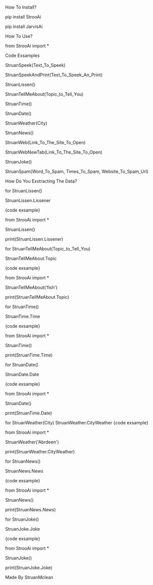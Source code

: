 How To Install?

pip install StrooAi

pip install JarvisAi

How To Use?

from StrooAi import *

Code Exsamples


StruanSpeek(Text_To_Speek)

StruanSpeekAndPrint(Text_To_Speek_An_Print)

StruanLissen()

StruanTellMeAbout(Topic_to_Tell_You)

StruanTime()

StruanDate()

StruanWeather(City)

StruanNews()

StruanWeb(Link_To_The_Site_To_Open)

StruanWebNewTab(Link_To_The_Site_To_Open)

StruanJoke()

StruanSpam(Word_To_Spam, Times_To_Spam, Website_To_Spam_Url)


How Do You Exstracting The Data?


for StruanLissen()

StruanLissen.Lissener

{code exsample}

from StrooAi import *

StruanLissen()

print(StruanLissen.Lissener)



for StruanTellMeAbout(Topic_to_Tell_You)

StruanTellMeAbout.Topic

{code exsample}

from StrooAi import *

StruanTellMeAbout('fish')

print(StruanTellMeAbout.Topic)



for StruanTime()

StruanTime.Time

{code exsample}

from StrooAi import *

StruanTime()

print(StruanTime.Time)



for StruanDate()

StruanDate.Date

{code exsample}

from StrooAi import *

StruanDate()

print(StruanTime.Date)



for StruanWeather(City)
StruanWeather.CityWeather
{code exsample}

from StrooAi import *

StruanWeather('Abrdeen')

print(StruanWeather.CityWeather)


for StruanNews()

StruanNews.News

{code exsample}

from StrooAi import *

StruanNews()

print(StruanNews.News)



for StruanJoke()

StruanJoke.Joke

{code exsample}

from StrooAi import *

StruanJoke()

print(StruanJoke.Joke)

Made By StruanMclean